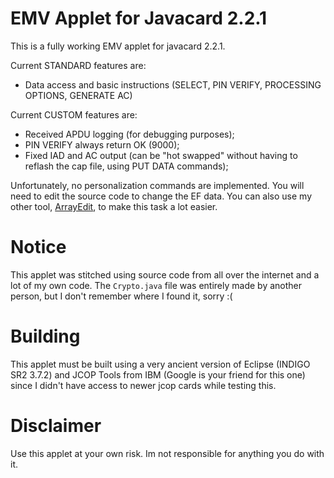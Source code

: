 # EMV Applet for Javacard 2.2.1

This is a fully working EMV applet for javacard 2.2.1.

Current STANDARD features are:
- Data access and basic instructions (SELECT, PIN VERIFY, PROCESSING OPTIONS, GENERATE AC)

Current CUSTOM features are:
- Received APDU logging (for debugging purposes);
- PIN VERIFY always return OK (9000);
- Fixed IAD and AC output (can be "hot swapped" without having to reflash the cap file, using PUT DATA commands);

Unfortunately, no personalization commands are implemented. You will need to edit the source code to change the EF data. You can also use my other tool, [ArrayEdit](https://github.com/tiosolid/array_edit), to make this task a lot easier.

# Notice

This applet was stitched using source code from all over the internet and a lot of my own code. The `Crypto.java` file was entirely made by another person, but I don't remember where I found it, sorry :(

# Building

This applet must be built using a very ancient version of Eclipse (INDIGO SR2 3.7.2) and JCOP Tools from IBM (Google is your friend for this one) since I didn't have access to newer jcop cards while testing this.

# Disclaimer

Use this applet at your own risk. Im not responsible for anything you do with it.